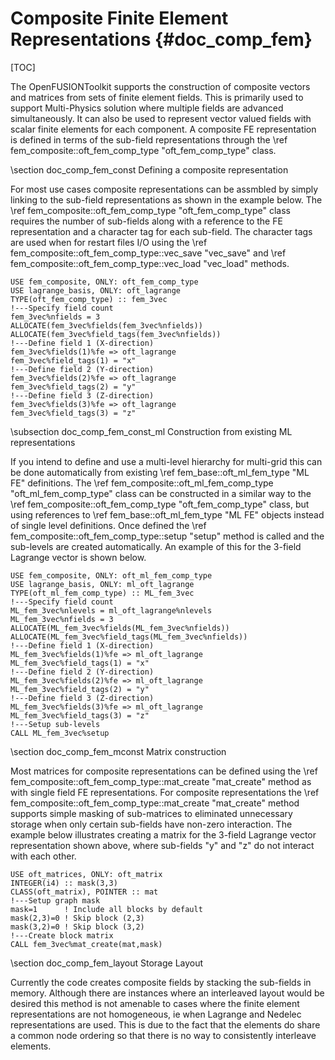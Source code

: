 Composite Finite Element Representations      {#doc_comp_fem}
========================================

[TOC]

The OpenFUSIONToolkit supports the construction of composite vectors and matrices from sets of finite element
fields. This is primarily used to support Multi-Physics solution where multiple fields are advanced
simultaneously. It can also be used to represent vector valued fields with scalar finite elements
for each component. A composite FE representation is defined in terms of the sub-field representations
through the \ref fem_composite::oft_fem_comp_type "oft_fem_comp_type" class.

\section doc_comp_fem_const Defining a composite representation

For most use cases composite representations can be assmbled by simply linking to the sub-field representations
as shown in the example below. The \ref fem_composite::oft_fem_comp_type "oft_fem_comp_type" class requires the
number of sub-fields along with a reference to the FE representation and a character tag for each sub-field. The
character tags are used when for restart files I/O using the \ref fem_composite::oft_fem_comp_type::vec_save "vec_save"
and \ref fem_composite::oft_fem_comp_type::vec_load "vec_load" methods.

~~~~~~~~~{.F90}
USE fem_composite, ONLY: oft_fem_comp_type
USE lagrange_basis, ONLY: oft_lagrange
TYPE(oft_fem_comp_type) :: fem_3vec
!---Specify field count
fem_3vec%nfields = 3
ALLOCATE(fem_3vec%fields(fem_3vec%nfields))
ALLOCATE(fem_3vec%field_tags(fem_3vec%nfields))
!---Define field 1 (X-direction)
fem_3vec%fields(1)%fe => oft_lagrange
fem_3vec%field_tags(1) = "x"
!---Define field 2 (Y-direction)
fem_3vec%fields(2)%fe => oft_lagrange
fem_3vec%field_tags(2) = "y"
!---Define field 3 (Z-direction)
fem_3vec%fields(3)%fe => oft_lagrange
fem_3vec%field_tags(3) = "z"
~~~~~~~~~

\subsection doc_comp_fem_const_ml Construction from existing ML representations

If you intend to define and use a multi-level hierarchy for multi-grid this can be done automatically from existing
\ref fem_base::oft_ml_fem_type "ML FE" definitions. The \ref fem_composite::oft_ml_fem_comp_type "oft_ml_fem_comp_type"
class can be constructed in a similar way to the \ref fem_composite::oft_fem_comp_type "oft_fem_comp_type" class, but
using references to \ref fem_base::oft_ml_fem_type "ML FE" objects instead of single level definitions. Once defined
the \ref fem_composite::oft_fem_comp_type::setup "setup" method is called and the sub-levels are created automatically.
An example of this for the 3-field Lagrange vector is shown below.

~~~~~~~~~{.F90}
USE fem_composite, ONLY: oft_ml_fem_comp_type
USE lagrange_basis, ONLY: ml_oft_lagrange
TYPE(oft_ml_fem_comp_type) :: ML_fem_3vec
!---Specify field count
ML_fem_3vec%nlevels = ml_oft_lagrange%nlevels
ML_fem_3vec%nfields = 3
ALLOCATE(ML_fem_3vec%fields(ML_fem_3vec%nfields))
ALLOCATE(ML_fem_3vec%field_tags(ML_fem_3vec%nfields))
!---Define field 1 (X-direction)
ML_fem_3vec%fields(1)%fe => ml_oft_lagrange
ML_fem_3vec%field_tags(1) = "x"
!---Define field 2 (Y-direction)
ML_fem_3vec%fields(2)%fe => ml_oft_lagrange
ML_fem_3vec%field_tags(2) = "y"
!---Define field 3 (Z-direction)
ML_fem_3vec%fields(3)%fe => ml_oft_lagrange
ML_fem_3vec%field_tags(3) = "z"
!---Setup sub-levels
CALL ML_fem_3vec%setup
~~~~~~~~~

\section doc_comp_fem_mconst Matrix construction

Most matrices for composite representations can be defined using the \ref fem_composite::oft_fem_comp_type::mat_create
"mat_create" method as with single field FE representations. For composite representations the
\ref fem_composite::oft_fem_comp_type::mat_create "mat_create" method supports simple masking of sub-matrices to eliminated
unnecessary storage when only certain sub-fields have non-zero interaction. The example below illustrates creating a matrix
for the 3-field Lagrange vector representation shown above, where sub-fields "y" and "z" do not interact with each other.

~~~~~~~~~{.F90}
USE oft_matrices, ONLY: oft_matrix
INTEGER(i4) :: mask(3,3)
CLASS(oft_matrix), POINTER :: mat
!---Setup graph mask
mask=1      ! Include all blocks by default
mask(2,3)=0 ! Skip block (2,3)
mask(3,2)=0 ! Skip block (3,2)
!---Create block matrix
CALL fem_3vec%mat_create(mat,mask)
~~~~~~~~~

\section doc_comp_fem_layout Storage Layout

Currently the code creates composite fields by stacking the sub-fields in memory. Although there are
instances where an interleaved layout would be desired this method is not amenable to cases where the
finite element representations are not homogeneous, ie when Lagrange and Nedelec representations are
used. This is due to the fact that the elements do share a common node ordering so that there is no
way to consistently interleave elements.
